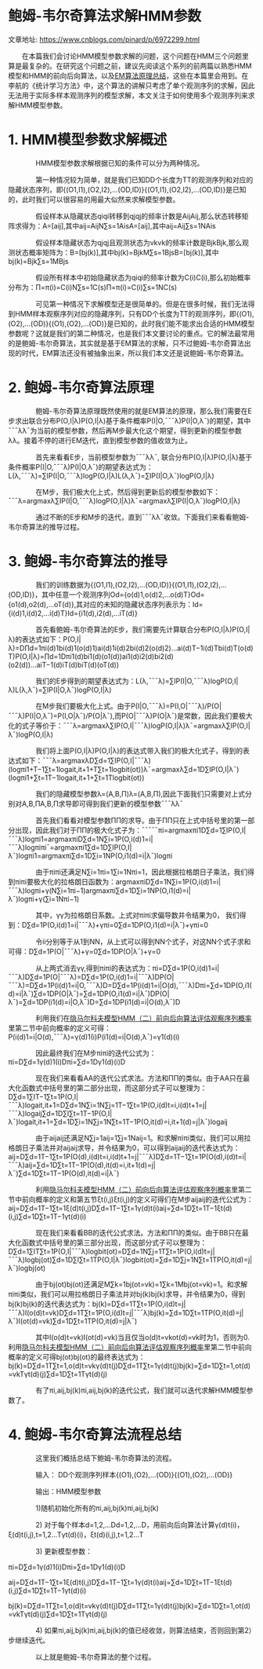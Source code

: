 # 鲍姆-韦尔奇算法求解HMM参数

文章地址: https://www.cnblogs.com/pinard/p/6972299.html

　　在本篇我们会讨论HMM模型参数求解的问题，这个问题在HMM三个问题里算是最复杂的。在研究这个问题之前，建议先阅读这个系列的前两篇以熟悉HMM模型和HMM的前向后向算法，以及[EM算法原理总结](http://www.cnblogs.com/pinard/p/6912636.html)，这些在本篇里会用到。在李航的《统计学习方法》中，这个算法的讲解只考虑了单个观测序列的求解，因此无法用于实际多样本观测序列的模型求解，本文关注于如何使用多个观测序列来求解HMM模型参数。

# 1. HMM模型参数求解概述

　　　　HMM模型参数求解根据已知的条件可以分为两种情况。

　　　　第一种情况较为简单，就是我们已知DD个长度为TT的观测序列和对应的隐藏状态序列，即{(O1,I1),(O2,I2),...(OD,ID)}{(O1,I1),(O2,I2),...(OD,ID)}是已知的，此时我们可以很容易的用最大似然来求解模型参数。

　　　　假设样本从隐藏状态qiqi转移到qjqj的频率计数是AijAij,那么状态转移矩阵求得为：A=[aij],其中aij=AijN∑s=1AisA=[aij],其中aij=Aij∑s=1NAis

　　　　假设样本隐藏状态为qjqj且观测状态为vkvk的频率计数是BjkBjk,那么观测状态概率矩阵为：B=[bj(k)],其中bj(k)=BjkM∑s=1BjsB=[bj(k)],其中bj(k)=Bjk∑s=1MBjs

　　　　假设所有样本中初始隐藏状态为qiqi的频率计数为C(i)C(i),那么初始概率分布为：Π=π(i)=C(i)N∑s=1C(s)Π=π(i)=C(i)∑s=1NC(s)

　　　　可见第一种情况下求解模型还是很简单的。但是在很多时候，我们无法得到HMM样本观察序列对应的隐藏序列，只有DD个长度为TT的观测序列，即{(O1),(O2),...(OD)}{(O1),(O2),...(OD)}是已知的，此时我们能不能求出合适的HMM模型参数呢？这就是我们的第二种情况，也是我们本文要讨论的重点。它的解法最常用的是鲍姆-韦尔奇算法，其实就是基于EM算法的求解，只不过鲍姆-韦尔奇算法出现的时代，EM算法还没有被抽象出来，所以我们本文还是说鲍姆-韦尔奇算法。

# 2. 鲍姆-韦尔奇算法原理

　　　　鲍姆-韦尔奇算法原理既然使用的就是EM算法的原理，那么我们需要在E步求出联合分布P(O,I|λ)P(O,I|λ)基于条件概率P(I|O,¯¯¯λ)P(I|O,λ¯)的期望，其中¯¯¯λλ¯为当前的模型参数，然后再M步最大化这个期望，得到更新的模型参数λλ。接着不停的进行EM迭代，直到模型参数的值收敛为止。

　　　　首先来看看E步，当前模型参数为¯¯¯λλ¯, 联合分布P(O,I|λ)P(O,I|λ)基于条件概率P(I|O,¯¯¯λ)P(I|O,λ¯)的期望表达式为：L(λ,¯¯¯λ)=∑IP(I|O,¯¯¯λ)logP(O,I|λ)L(λ,λ¯)=∑IP(I|O,λ¯)logP(O,I|λ)

　　　　在M步，我们极大化上式，然后得到更新后的模型参数如下：　¯¯¯λ=argmaxλ∑IP(I|O,¯¯¯λ)logP(O,I|λ)λ¯=argmaxλ∑IP(I|O,λ¯)logP(O,I|λ)

　　　　通过不断的E步和M步的迭代，直到¯¯¯λλ¯收敛。下面我们来看看鲍姆-韦尔奇算法的推导过程。

# 3. 鲍姆-韦尔奇算法的推导

　　　　我们的训练数据为{(O1,I1),(O2,I2),...(OD,ID)}{(O1,I1),(O2,I2),...(OD,ID)}，其中任意一个观测序列Od={o(d)1,o(d)2,...o(d)T}Od={o1(d),o2(d),...oT(d)},其对应的未知的隐藏状态序列表示为：Id={i(d)1,i(d)2,...i(d)T}Id={i1(d),i2(d),...iT(d)}

　　　　首先看鲍姆-韦尔奇算法的E步，我们需要先计算联合分布P(O,I|λ)P(O,I|λ)的表达式如下：P(O,I|λ)=D∏d=1πi(d)1bi(d)1(o(d)1)ai(d)1i(d)2bi(d)2(o(d)2)...ai(d)T−1i(d)Tbi(d)T(o(d)T)P(O,I|λ)=∏d=1Dπi1(d)bi1(d)(o1(d))ai1(d)i2(d)bi2(d)(o2(d))...aiT−1(d)iT(d)biT(d)(oT(d))

　　　　我们的E步得到的期望表达式为：L(λ,¯¯¯λ)=∑IP(I|O,¯¯¯λ)logP(O,I|λ)L(λ,λ¯)=∑IP(I|O,λ¯)logP(O,I|λ)

　　　　在M步我们要极大化上式。由于P(I|O,¯¯¯λ)=P(I,O|¯¯¯λ)/P(O|¯¯¯λ)P(I|O,λ¯)=P(I,O|λ¯)/P(O|λ¯),而P(O|¯¯¯λ)P(O|λ¯)是常数，因此我们要极大化的式子等价于：¯¯¯λ=argmaxλ∑IP(O,I|¯¯¯λ)logP(O,I|λ)λ¯=argmaxλ∑IP(O,I|λ¯)logP(O,I|λ)

　　　　我们将上面P(O,I|λ)P(O,I|λ)的表达式带入我们的极大化式子，得到的表达式如下：¯¯¯λ=argmaxλD∑d=1∑IP(O,I|¯¯¯λ)(logπi1+T−1∑t=1logait,it+1+T∑t=1logbit(ot))λ¯=argmaxλ∑d=1D∑IP(O,I|λ¯)(logπi1+∑t=1T−1logait,it+1+∑t=1Tlogbit(ot))

　　　　我们的隐藏模型参数λ=(A,B,Π)λ=(A,B,Π),因此下面我们只需要对上式分别对A,B,ΠA,B,Π求导即可得到我们更新的模型参数¯¯¯λλ¯　

 

　　　　首先我们看看对模型参数ΠΠ的求导。由于ΠΠ只在上式中括号里的第一部分出现，因此我们对于ΠΠ的极大化式子为：¯¯¯¯¯πi=argmaxπi1D∑d=1∑IP(O,I|¯¯¯λ)logπi1=argmaxπiD∑d=1N∑i=1P(O,i(d)1=i|¯¯¯λ)logπiπi¯=argmaxπi1∑d=1D∑IP(O,I|λ¯)logπi1=argmaxπi∑d=1D∑i=1NP(O,i1(d)=i|λ¯)logπi

　　　　由于πiπi还满足N∑i=1πi=1∑i=1Nπi=1，因此根据拉格朗日子乘法，我们得到πiπi要极大化的拉格朗日函数为：argmaxπiD∑d=1N∑i=1P(O,i(d)1=i|¯¯¯λ)logπi+γ(N∑i=1πi−1)argmaxπi∑d=1D∑i=1NP(O,i1(d)=i|λ¯)logπi+γ(∑i=1Nπi−1)

　　　　其中，γγ为拉格朗日系数。上式对πiπi求偏导数并令结果为0， 我们得到：D∑d=1P(O,i(d)1=i|¯¯¯λ)+γπi=0∑d=1DP(O,i1(d)=i|λ¯)+γπi=0

　　　　令ii分别等于从1到NN，从上式可以得到NN个式子，对这NN个式子求和可得：D∑d=1P(O|¯¯¯λ)+γ=0∑d=1DP(O|λ¯)+γ=0

　　　　从上两式消去γγ,得到πiπi的表达式为：πi=D∑d=1P(O,i(d)1=i|¯¯¯λ)D∑d=1P(O|¯¯¯λ)=D∑d=1P(O,i(d)1=i|¯¯¯λ)DP(O|¯¯¯λ)=D∑d=1P(i(d)1=i|O,¯¯¯λ)D=D∑d=1P(i(d)1=i|O(d),¯¯¯λ)Dπi=∑d=1DP(O,i1(d)=i|λ¯)∑d=1DP(O|λ¯)=∑d=1DP(O,i1(d)=i|λ¯)DP(O|λ¯)=∑d=1DP(i1(d)=i|O,λ¯)D=∑d=1DP(i1(d)=i|O(d),λ¯)D

　　　　利用我们在[隐马尔科夫模型HMM（二）前向后向算法评估观察序列概率](http://www.cnblogs.com/pinard/p/6955871.html)里第二节中前向概率的定义可得：P(i(d)1=i|O(d),¯¯¯λ)=γ(d)1(i)P(i1(d)=i|O(d),λ¯)=γ1(d)(i)

　　　　因此最终我们在M步πiπi的迭代公式为：πi=D∑d=1γ(d)1(i)Dπi=∑d=1Dγ1(d)(i)D

 

　　　　现在我们来看看AA的迭代公式求法。方法和ΠΠ的类似。由于AA只在最大化函数式中括号里的第二部分出现，而这部分式子可以整理为：D∑d=1∑IT−1∑t=1P(O,I|¯¯¯λ)logait,it+1=D∑d=1N∑i=1N∑j=1T−1∑t=1P(O,i(d)t=i,i(d)t+1=j|¯¯¯λ)logaij∑d=1D∑I∑t=1T−1P(O,I|λ¯)logait,it+1=∑d=1D∑i=1N∑j=1N∑t=1T−1P(O,it(d)=i,it+1(d)=j|λ¯)logaij

　　　　由于aijaij还满足N∑j=1aij=1∑j=1Naij=1。和求解πiπi类似，我们可以用拉格朗日子乘法并对aijaij求导，并令结果为0，可以得到aijaij的迭代表达式为：aij=D∑d=1T−1∑t=1P(O(d),i(d)t=i,i(d)t+1=j|¯¯¯λ)D∑d=1T−1∑t=1P(O(d),i(d)t=i|¯¯¯λ)aij=∑d=1D∑t=1T−1P(O(d),it(d)=i,it+1(d)=j|λ¯)∑d=1D∑t=1T−1P(O(d),it(d)=i|λ¯)

　　　　利用[隐马尔科夫模型HMM（二）前向后向算法评估观察序列概率](http://www.cnblogs.com/pinard/p/6955871.html)里第二节中前向概率的定义和第五节ξt(i,j)ξt(i,j)的定义可得们在M步aijaij的迭代公式为：aij=D∑d=1T−1∑t=1ξ(d)t(i,j)D∑d=1T−1∑t=1γ(d)t(i)aij=∑d=1D∑t=1T−1ξt(d)(i,j)∑d=1D∑t=1T−1γt(d)(i)

 

　　　　现在我们来看看BB的迭代公式求法。方法和ΠΠ的类似。由于BB只在最大化函数式中括号里的第三部分出现，而这部分式子可以整理为：D∑d=1∑IT∑t=1P(O,I|¯¯¯λ)logbit(ot)=D∑d=1N∑j=1T∑t=1P(O,i(d)t=j|¯¯¯λ)logbj(ot)∑d=1D∑I∑t=1TP(O,I|λ¯)logbit(ot)=∑d=1D∑j=1N∑t=1TP(O,it(d)=j|λ¯)logbj(ot)

　　　　由于bj(ot)bj(ot)还满足M∑k=1bj(ot=vk)=1∑k=1Mbj(ot=vk)=1。和求解πiπi类似，我们可以用拉格朗日子乘法并对bj(k)bj(k)求导，并令结果为0，得到bj(k)bj(k)的迭代表达式为：bj(k)=D∑d=1T∑t=1P(O,i(d)t=j|¯¯¯λ)I(o(d)t=vk)D∑d=1T∑t=1P(O,i(d)t=j|¯¯¯λ)bj(k)=∑d=1D∑t=1TP(O,it(d)=j|λ¯)I(ot(d)=vk)∑d=1D∑t=1TP(O,it(d)=j|λ¯)

　　　　其中I(o(d)t=vk)I(ot(d)=vk)当且仅当o(d)t=vkot(d)=vk时为1，否则为0. 利用[隐马尔科夫模型HMM（二）前向后向算法评估观察序列概率](http://www.cnblogs.com/pinard/p/6955871.html)里第二节中前向概率的定义可得bj(ot)bj(ot)的最终表达式为：bj(k)=D∑d=1T∑t=1,o(d)t=vkγ(d)t(j)D∑d=1T∑t=1γ(d)t(j)bj(k)=∑d=1D∑t=1,ot(d)=vkTγt(d)(j)∑d=1D∑t=1Tγt(d)(j)

　　　　有了πi,aij,bj(k)πi,aij,bj(k)的迭代公式，我们就可以迭代求解HMM模型参数了。

# 4. 鲍姆-韦尔奇算法流程总结

　　　　这里我们概括总结下鲍姆-韦尔奇算法的流程。

　　　　输入： DD个观测序列样本{(O1),(O2),...(OD)}{(O1),(O2),...(OD)}

　　　　输出：HMM模型参数

　　　　1)随机初始化所有的πi,aij,bj(k)πi,aij,bj(k)

　　　　2) 对于每个样本d=1,2,...Dd=1,2,...D，用前向后向算法计算γ(d)t(i)，ξ(d)t(i,j),t=1,2...Tγt(d)(i)，ξt(d)(i,j),t=1,2...T

　　　　3)  更新模型参数：

πi=D∑d=1γ(d)1(i)Dπi=∑d=1Dγ1(d)(i)D

aij=D∑d=1T−1∑t=1ξ(d)t(i,j)D∑d=1T−1∑t=1γ(d)t(i)aij=∑d=1D∑t=1T−1ξt(d)(i,j)∑d=1D∑t=1T−1γt(d)(i)

bj(k)=D∑d=1T∑t=1,o(d)t=vkγ(d)t(j)D∑d=1T∑t=1γ(d)t(j)bj(k)=∑d=1D∑t=1,ot(d)=vkTγt(d)(j)∑d=1D∑t=1Tγt(d)(j)

　　　　4) 如果πi,aij,bj(k)πi,aij,bj(k)的值已经收敛，则算法结束，否则回到第2）步继续迭代。

　　　　以上就是鲍姆-韦尔奇算法的整个过程。